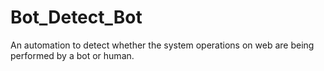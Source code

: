# Bot_Detect_Bot
An automation to detect whether the system operations on web are being performed by a bot or human.
